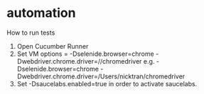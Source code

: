 # automation
How to run tests
1) Open Cucumber Runner
2) Set VM options = -Dselenide.browser=chrome -Dwebdriver.chrome.driver=/<path to chrome driver>/chromedriver
e.g. -Dselenide.browser=chrome -Dwebdriver.chrome.driver=/Users/nicktran/chromedriver
3) Set -Dsaucelabs.enabled=true in order to activate saucelabs. 